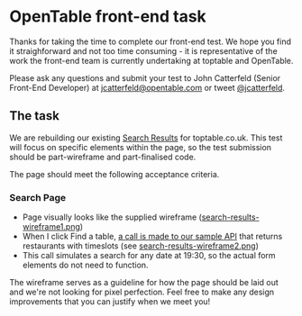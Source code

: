 OpenTable front-end task
========================

Thanks for taking the time to complete our front-end test.  We hope you find it straighforward and not too time consuming - it is representative of the work the front-end team is currently undertaking at toptable and OpenTable.

Please ask any questions and submit your test to John Catterfeld (Senior Front-End Developer) at [jcatterfeld@opentable.com][mailto] or tweet [@jcatterfeld][tweet].

## The task

We are rebuilding our existing [Search Results][livesearchresults] for toptable.co.uk.  This test will focus on specific elements within the page, so the test submission should be part-wireframe and part-finalised code.

The page should meet the following acceptance criteria.

### Search Page
- Page visually looks like the supplied wireframe ([search-results-wireframe1.png][screenshot1])
- When I click Find a table, [a call is made to our sample API][api] that returns restaurants with timeslots (see [search-results-wireframe2.png][screenshot2])
- This call simulates a search for any date at 19:30, so the actual form elements do not need to function.

The wireframe serves as a guideline for how the page should be laid out and we're not looking for pixel perfection. Feel free to make any design improvements that you can justify when we meet you!

[mailto]: mailto:jcatterfeld@opentable.com
[tweet]: http://www.twitter.com/jcatterfeld
[livesearchresults]: http://www.toptable.co.uk/s/?datetime=31/01/2014%2019:00&covers=2&metroid=72&regionids=5322&tests=EnableHistory
[api]: https://raw.github.com/opentable/front-end/master/test/example-data.json
[screenshot1]: https://raw.github.com/opentable/front-end/master/test/search-results-wireframe1.png
[screenshot2]: https://raw.github.com/opentable/front-end/master/test/search-results-wireframe2.png